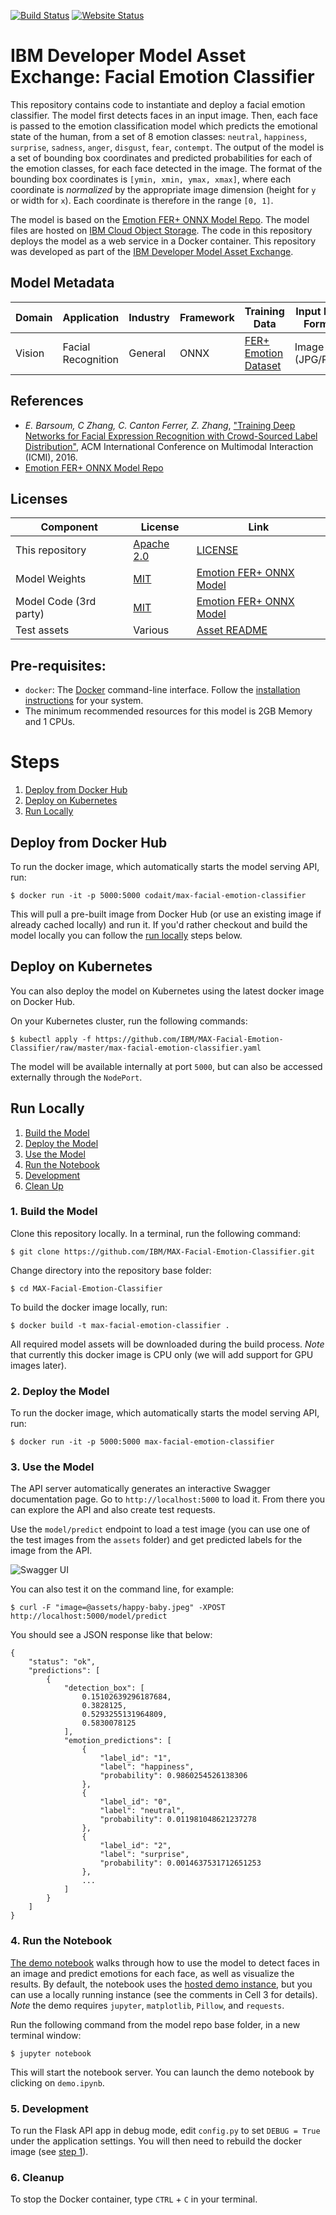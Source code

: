 [![Build Status](https://travis-ci.org/IBM/MAX-Facial-Emotion-Classifier.svg?branch=master)](https://travis-ci.org/IBM/MAX-Facial-Emotion-Classifier) [![Website Status](https://img.shields.io/website/http/max-facial-emotion-classifier.max.us-south.containers.appdomain.cloud/swagger.json.svg?label=api+demo)](http://max-facial-emotion-classifier.max.us-south.containers.appdomain.cloud/)

# IBM Developer Model Asset Exchange: Facial Emotion Classifier

This repository contains code to instantiate and deploy a facial emotion classifier. The model first detects faces in an input image. Then, each face is passed to the emotion classification model which predicts the emotional state of the human, from a set of 8 emotion classes: `neutral`, `happiness`, `surprise`, `sadness`, `anger`, `disgust`, `fear`, `contempt`. The output of the model is a set of bounding box coordinates and predicted probabilities for each of the emotion classes, for each face detected in the image. The format of the bounding box coordinates is `[ymin, xmin, ymax, xmax]`, where each coordinate is _normalized_ by the appropriate image dimension (height for `y` or width for `x`). Each coordinate is therefore in the range `[0, 1]`.


The model is based on the [Emotion FER+ ONNX Model Repo](https://github.com/onnx/models/tree/master/emotion_ferplus). The model files are hosted on
[IBM Cloud Object Storage](https://s3.us-south.cloud-object-storage.appdomain.cloud/max-assets-prod/max-facial-emotion-classifier/1.0.0/assets.tar.gz).
The code in this repository deploys the model as a web service in a Docker container. This repository was developed
as part of the [IBM Developer Model Asset Exchange](https://developer.ibm.com/exchanges/models/).

## Model Metadata
| Domain | Application | Industry  | Framework | Training Data | Input Data Format |
| ------------- | --------  | -------- | --------- | --------- | -------------- |
| Vision | Facial Recognition | General | ONNX | [FER+ Emotion Dataset](https://www.kaggle.com/c/challenges-in-representation-learning-facial-expression-recognition-challenge/data) | Image (JPG/PNG) |

## References

* _E. Barsoum, C Zhang, C. Canton Ferrer, Z. Zhang_, ["Training Deep Networks for Facial Expression Recognition with Crowd-Sourced Label Distribution"](https://arxiv.org/abs/1608.01041), ACM International Conference on Multimodal Interaction (ICMI), 2016.
* [Emotion FER+ ONNX Model Repo](https://github.com/onnx/models/tree/master/emotion_ferplus)

## Licenses

| Component | License | Link  |
| ------------- | --------  | -------- |
| This repository | [Apache 2.0](https://www.apache.org/licenses/LICENSE-2.0) | [LICENSE](LICENSE) |
| Model Weights | [MIT](https://opensource.org/licenses/MIT) | [Emotion FER+ ONNX Model](https://github.com/onnx/models/tree/master/emotion_ferplus#license) |
| Model Code (3rd party) | [MIT](https://opensource.org/licenses/MIT)  | [Emotion FER+ ONNX Model](https://github.com/onnx/models/tree/master/emotion_ferplus#license) |
| Test assets | Various | [Asset README](assets/README.md) |

## Pre-requisites:

* `docker`: The [Docker](https://www.docker.com/) command-line interface. Follow the [installation instructions](https://docs.docker.com/install/) for your system.
* The minimum recommended resources for this model is 2GB Memory and 1 CPUs.

# Steps

1. [Deploy from Docker Hub](#deploy-from-docker-hub)
2. [Deploy on Kubernetes](#deploy-on-kubernetes)
3. [Run Locally](#run-locally)

## Deploy from Docker Hub

To run the docker image, which automatically starts the model serving API, run:

```
$ docker run -it -p 5000:5000 codait/max-facial-emotion-classifier
```

This will pull a pre-built image from Docker Hub (or use an existing image if already cached locally) and run it.
If you'd rather checkout and build the model locally you can follow the [run locally](#run-locally) steps below.

## Deploy on Kubernetes

You can also deploy the model on Kubernetes using the latest docker image on Docker Hub.

On your Kubernetes cluster, run the following commands:

```
$ kubectl apply -f https://github.com/IBM/MAX-Facial-Emotion-Classifier/raw/master/max-facial-emotion-classifier.yaml
```

The model will be available internally at port `5000`, but can also be accessed externally through the `NodePort`.

## Run Locally

1. [Build the Model](#1-build-the-model)
2. [Deploy the Model](#2-deploy-the-model)
3. [Use the Model](#3-use-the-model)
4. [Run the Notebook](#4-run-the-notebook)
5. [Development](#5-development)
6. [Clean Up](#6-cleanup)

### 1. Build the Model

Clone this repository locally. In a terminal, run the following command:

```
$ git clone https://github.com/IBM/MAX-Facial-Emotion-Classifier.git
```

Change directory into the repository base folder:

```
$ cd MAX-Facial-Emotion-Classifier
```

To build the docker image locally, run:

```
$ docker build -t max-facial-emotion-classifier .
```

All required model assets will be downloaded during the build process. _Note_ that currently this docker image is CPU only (we will add support for GPU images later).


### 2. Deploy the Model

To run the docker image, which automatically starts the model serving API, run:

```
$ docker run -it -p 5000:5000 max-facial-emotion-classifier
```

### 3. Use the Model

The API server automatically generates an interactive Swagger documentation page. Go to `http://localhost:5000` to load it. From there you can explore the API and also create test requests.

Use the `model/predict` endpoint to load a test image (you can use one of the test images from the `assets` folder) and get predicted labels for the image from the API.

![Swagger UI](docs/swagger-screenshot.png)

You can also test it on the command line, for example:

```
$ curl -F "image=@assets/happy-baby.jpeg" -XPOST http://localhost:5000/model/predict
```

You should see a JSON response like that below:

```
{
    "status": "ok",
    "predictions": [
        {
            "detection_box": [
                0.15102639296187684,
                0.3828125,
                0.5293255131964809,
                0.5830078125
            ],
            "emotion_predictions": [
                {
                    "label_id": "1",
                    "label": "happiness",
                    "probability": 0.9860254526138306
                },
                {
                    "label_id": "0",
                    "label": "neutral",
                    "probability": 0.011981048621237278
                },
                {
                    "label_id": "2",
                    "label": "surprise",
                    "probability": 0.0014637531712651253
                },
                ...
            ]
        }
    ]
}
```

### 4. Run the Notebook

[The demo notebook](demo.ipynb) walks through how to use the model to detect faces in an image and predict emotions for each face, as well as visualize the results. By default, the notebook uses the [hosted demo instance](http://max-facial-emotion-classifier.max.us-south.containers.appdomain.cloud), but you can use a locally running instance (see the comments in Cell 3 for details). _Note_ the demo requires `jupyter`, `matplotlib`, `Pillow`, and `requests`.

Run the following command from the model repo base folder, in a new terminal window:

```
$ jupyter notebook
```

This will start the notebook server. You can launch the demo notebook by clicking on `demo.ipynb`.

### 5. Development

To run the Flask API app in debug mode, edit `config.py` to set `DEBUG = True` under the application settings. You will then need to rebuild the docker image (see [step 1](#1-build-the-model)).

### 6. Cleanup

To stop the Docker container, type `CTRL` + `C` in your terminal.
